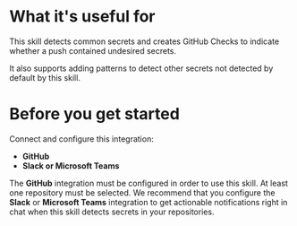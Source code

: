 # What it's useful for

This skill detects common secrets and creates GitHub Checks to indicate whether a push contained undesired secrets.

It also supports adding patterns to detect other secrets not detected by default by this skill.

# Before you get started

Connect and configure this integration:

-   **GitHub**
-   **Slack or Microsoft Teams**

The **GitHub** integration must be configured in order to use this skill. At least one repository must be selected.
We recommend that you configure the **Slack** or **Microsoft Teams** integration to get actionable notifications
right in chat when this skill detects secrets in your repositories.
